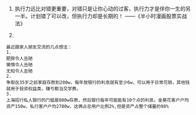 1. 执行力远比对错更重要，对错只是让你心动的过客，执行力才是伴你一生的另一半。计划错了可以改，但执行力却是长期的！ ——《半小时漫画股票实战法》

2. 
```
最近跟家人朋友交流的几点想法：
1.
肥胖令人丑陋
懒惰令人丑陋
无知令人丑陋
2.
争取在35岁之前家庭存款到200w，每年放银行的利息就有至少6w，可以用于日常花销，其他钱就用于投资权益类，赚亏都当交学费。
3.
上海招行私人银行的门槛是800w存款，然后银行每年可能能有10个点的利息。金葵花客户户均资产150w，私行客户户均2700w，这俩占总用户比例2%,但是资产占整个储量的98%

```
